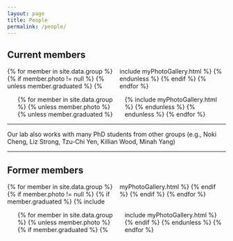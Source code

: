 ```yaml
---
layout: page
title: People
permalink: /people/
---
```


## Current members

<!-- ones with photos (including generic photos); TODO: website, orcid, github -->
<ul style="columns: 2; list-style: none; padding: 0; list-style-type: none; margin-left: 0;">
{% for member in site.data.group %}
{% if member.photo != null %}
{% unless member.graduated %}
<!-- <li style = "clear: both; -webkit-column-break-inside: avoid;  page-break-inside: avoid; break-inside: avoid;"> 
<img src="/assets/img-group/{{ member.photo }}" class="img-responsive" width="34%" style="float: left;" /> -->
  <!-- <b>{{ member.name }}</b>  -->
  <!-- Now, member.name is in the include below (so turns it into hyperlink of they have website) -->
   {% include myPhotoGallery.html %}
  <!-- <br>
  <i>{{ member.short }} </i><br>
  {{ member.long }}
  </li> -->
{% endunless %}
{% endif %}
{% endfor %}
</ul>
<!-- ones without photos -->
<ul style="columns: 2; list-style: none; list-style-type: none; margin-left: 0;">
{% for member in site.data.group %}
{% unless member.photo %}
{% unless member.graduated %}
   {% include myPhotoGallery.html %}
{% endunless %}
{% endunless %}
{% endfor %}
</ul>

-------------

Our lab also works with many PhD students from other groups (e.g., Noki Cheng, Liz Strong, Tzu-Chi Yen, Killian Wood, Minah Yang)

-------------

## Former members
<ul style="columns: 2; list-style: none; padding: 0; list-style-type: none; margin-left: 0;">
{% for member in site.data.group %}
{% if member.photo != null %}
{% if member.graduated %}
  {% include myPhotoGallery.html %}
<!-- <li style = "clear: both; -webkit-column-break-inside: avoid;  page-break-inside: avoid; break-inside: avoid;"> 
<img src="/assets/img-group/{{ member.photo }}" class="img-responsive" width="34%" style="float: left;" />
  <b>{{ member.name }}</b> <br>
  <i>{{ member.short }} </i><br>
  {{ member.long }}
  {% if member.linkedin %}
  <a rel="me" href="{{ member.linkedin | cgi_escape | escape }}" target="_blank" title="{{ member.linkedin | escape }}"><svg class="svg-icon"><use xlink:href="{{ '/assets/minima-social-icons.svg#linkedin' | relative_url }}"></use></svg></a>
  {% endif %}  
  </li> -->
{% endif %}
{% endif %}
{% endfor %}
</ul>


<ul style="columns: 2; list-style: none; list-style-type: none; margin-left: 0;">
{% for member in site.data.group %}
{% unless member.photo %}
{% if member.graduated %}
  {% include myPhotoGallery.html %}
<!-- <li style = "margin: 1rem 0; -webkit-column-break-inside: avoid;  page-break-inside: avoid; break-inside: avoid;"> 
  <b>{{ member.name }}</b> <br>
  <i>{{ member.short }} </i><br>
  {{ member.long }}
  {% if member.linkedin %}
  <a rel="me" href="{{ member.linkedin | cgi_escape | escape }}" target="_blank" title="{{ member.linkedin | escape }}"><svg class="svg-icon"><use xlink:href="{{ '/assets/minima-social-icons.svg#linkedin' | relative_url }}"></use></svg></a>
  {% endif %}  
  </li> -->
{% endif %}
{% endunless %}
{% endfor %}
</ul>